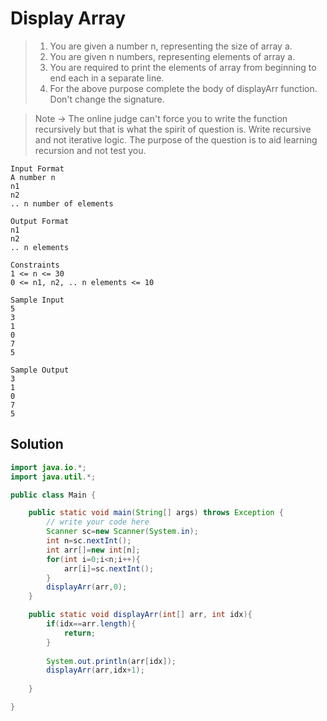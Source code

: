 # Display Array

> 1. You are given a number n, representing the size of array a.
> 2. You are given n numbers, representing elements of array a.
> 3. You are required to print the elements of array from beginning to end each in a separate line.
> 4. For the above purpose complete the body of displayArr function. Don't change the signature.

> Note -> The online judge can't force you to write the function recursively but that is what the spirit of question is. Write recursive and not iterative logic. The purpose of the question is to aid learning recursion and not test you.
```text
Input Format
A number n
n1
n2
.. n number of elements

Output Format
n1
n2
.. n elements

Constraints
1 <= n <= 30
0 <= n1, n2, .. n elements <= 10

Sample Input
5
3
1
0
7
5

Sample Output
3
1
0
7
5
```
## Solution
```java
import java.io.*;
import java.util.*;

public class Main {

    public static void main(String[] args) throws Exception {
        // write your code here
        Scanner sc=new Scanner(System.in);
        int n=sc.nextInt();
        int arr[]=new int[n];
        for(int i=0;i<n;i++){
            arr[i]=sc.nextInt();
        }
        displayArr(arr,0);
    }

    public static void displayArr(int[] arr, int idx){
        if(idx==arr.length){
            return;
        }
        
        System.out.println(arr[idx]);
        displayArr(arr,idx+1);
        
    }

}
```